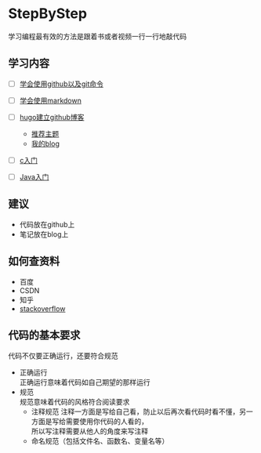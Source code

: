 # StepByStep
学习编程最有效的方法是跟着书或者视频一行一行地敲代码

## 学习内容

- [ ] [学会使用github以及git命令](https://www.bilibili.com/video/av10475153?from=search&seid=4078415991159909561)
- [ ] [学会使用markdown](https://www.bilibili.com/video/av8819726?from=search&seid=1494804976899616487)
- [ ] [hugo建立github博客](https://www.bilibili.com/video/av51574688?from=search&seid=12825493267251244618)
   - [推荐主题](https://github.com/olOwOlo/hugo-theme-even/blob/master/README-zh.md)
   - [我的blog](https://www.zhouzaida.tech)
- [ ] [c入门](https://www.bilibili.com/video/av27744141?from=search&seid=1876151959315308830)
- [ ] [Java入门](https://www.bilibili.com/video/av11361088?from=search&seid=561384665972339325)


## 建议
+ 代码放在github上
+ 笔记放在blog上

## 如何查资料
+ 百度
+ CSDN
+ 知乎
+ [stackoverflow](https://stackoverflow.com/questions)

## 代码的基本要求
代码不仅要正确运行，还要符合规范
+ 正确运行  
  正确运行意味着代码如自己期望的那样运行
+ 规范  
  规范意味着代码的风格符合阅读要求  
  + 注释规范
    注释一方面是写给自己看，防止以后再次看代码时看不懂，另一方面是写给需要使用你代码的人看的，  
    所以写注释需要从他人的角度来写注释  
  + 命名规范（包括文件名、函数名、变量名等）
